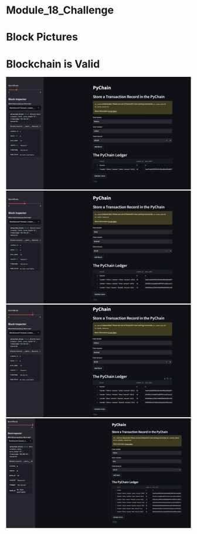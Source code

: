 # Module_18_Challenge
# Block Pictures
# Blockchain is Valid
![Block1](./Resources/Block1.png)
![Block23](./Resources/Block23.png)
![Block4](./Resources/Block4.png)
![Block7](./Resources/Block7.png)
